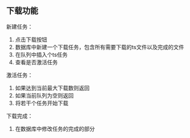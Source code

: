 ## 下载功能

新建任务：

1. 点击下载按钮
2. 数据库中新建一个下载任务，包含所有需要下载的ts文件以及完成的文件
3. 在队列中插入个ts任务
4. 查看是否激活任务



激活任务：

1. 如果达到当前最大下载数则返回
2. 如果当前队列为空则返回
3. 将若干个任务开始下载



下载完成：

1. 在数据库中修改任务的完成的部分

